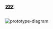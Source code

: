 <!-- <script setup lang="ts">
  import { useData,  } from 'vitepress'

  const { isDark } = useData()
</script> -->

# :zzz:

![prototype-diagram](/javascript-img/intermediate/jsobj_full.jpg)

<!-- <img src="/javascript-img/intermediate/jsobj_full.jpg" alt="prototype-diagram" :class="[isDark?'light-wrapper':'','h-70vh']" ></img> -->
